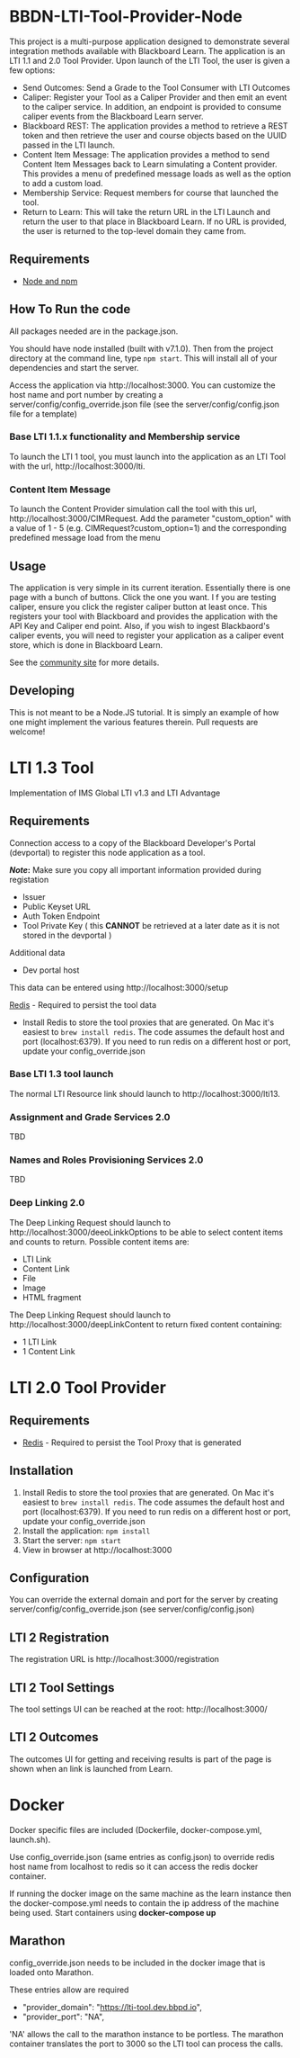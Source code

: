 

# BBDN-LTI-Tool-Provider-Node
This project is a multi-purpose application designed to demonstrate several integration methods available with Blackboard Learn. The application is an LTI 1.1 and 2.0 Tool Provider.
Upon launch of the LTI Tool, the user is given a few options:

- Send Outcomes: Send a Grade to the Tool Consumer with LTI Outcomes
- Caliper: Register your Tool as a Caliper Provider and then emit an event to the caliper service. In addition, an endpoint is provided to consume caliper events from the Blackboard Learn server.
- Blackboard REST: The application provides a method to retrieve a REST token and then retrieve the user and course objects based on the UUID passed in the LTI launch.
- Content Item Message: The application provides a method to send Content Item Messages back to Learn simulating a Content provider. This provides a menu of predefined message loads as well as the option to add a custom load.
- Membership Service: Request members for course that launched the tool.
- Return to Learn: This will take the return URL in the LTI Launch and return the user to that place in Blackboard Learn. If no URL is provided, the user is returned to the top-level domain they came from.

## Requirements
- [Node and npm](http://nodejs.org)

## How To Run the code
All packages needed are in the package.json. 

You should have node installed (built with v7.1.0). Then from the project directory at the command line, type `npm start`. This will install all of your dependencies and start the server.

Access the application via http://localhost:3000. You can customize the host name and port number by creating a server/config/config_override.json file (see the server/config/config.json file for a template)

### Base LTI 1.1.x functionality and Membership service
To launch the LTI 1 tool, you must launch into the application as an LTI Tool with the url, http://localhost:3000/lti.

### Content Item Message
To launch the Content Provider simulation call the tool with this url, http://localhost:3000/CIMRequest.
Add the parameter "custom_option" with a value of 1 - 5 (e.g. CIMRequest?custom_option=1) and the corresponding predefined message load from the menu


## Usage
The application is very simple in its current iteration. Essentially there is one page with a bunch of buttons. Click the one you want. I
f you are testing caliper, ensure you click the register caliper button at least once. This registers your tool with Blackboard and provides the application with the API Key and Caliper end point.
Also, if you wish to ingest Blackbaord's caliper events, you will need to register your application as a caliper event store, which is done in Blackboard Learn.

See the <a href="https://community.blackboard.com/community/developers/standards" target="_blank">community site</a> for more details.


## Developing
This is not meant to be a Node.JS tutorial. It is simply an example of how one might implement the various features therein. Pull requests are welcome!


# LTI 1.3 Tool

Implementation of IMS Global LTI v1.3 and LTI Advantage

## Requirements

Connection access to a copy of the Blackboard Developer's Portal (devportal) to register this node application as a tool.

**_Note_:** Make sure you copy all important information provided during registation
- Issuer
- Public Keyset URL
- Auth Token Endpoint
- Tool Private Key ( this **CANNOT** be retrieved at a later date as it is not stored in the devportal )

Additional data
- Dev portal host

This data can be entered using http://localhost:3000/setup

[Redis](http:redis.io) - Required to persist the tool data

- Install Redis to store the tool proxies that are generated. On Mac it's easiest to `brew install redis`. The code assumes the default
host and port (localhost:6379). If you need to run redis on a different host or port, update your config_override.json

### Base LTI 1.3 tool launch
The normal LTI Resource link should launch to http://localhost:3000/lti13.

### Assignment and Grade Services 2.0
TBD

### Names and Roles Provisioning Services 2.0
TBD

### Deep Linking 2.0
The Deep Linking Request should launch to http://localhost:3000/deeoLinkkOptions to be able to select content items and counts to return. Possible content items are:
- LTI Link
- Content Link
- File
- Image
- HTML fragment

The Deep Linking Request should launch to http://localhost:3000/deepLinkContent to return fixed content containing:
- 1 LTI Link
- 1 Content Link

# LTI 2.0 Tool Provider

## Requirements

- [Redis](http:redis.io) - Required to persist the Tool Proxy that is generated

## Installation

1. Install Redis to store the tool proxies that are generated. On Mac it's easiest to `brew install redis`. The code assumes the default
host and port (localhost:6379). If you need to run redis on a different host or port, update your config_override.json
2. Install the application: `npm install`
3. Start the server: `npm start`
4. View in browser at http://localhost:3000

## Configuration

You can override the external domain and port for the server by creating server/config/config_override.json (see server/config/config.json)

## LTI 2 Registration

The registration URL is http://localhost:3000/registration

## LTI 2 Tool Settings

The tool settings UI can be reached at the root: 
http://localhost:3000/

## LTI 2 Outcomes

The outcomes UI for getting and receiving results is part of the page is shown when an link is launched from Learn.

# Docker

Docker specific files are included (Dockerfile, docker-compose.yml, launch.sh).

Use config_override.json (same entries as config.json) to override redis host name from localhost to redis so it can access the redis docker container.

If running the docker image on the same machine as the learn instance then the docker-compose.yml needs to contain the ip address of the machine being used. Start containers using __docker-compose up__

## Marathon

config_override.json needs to be included in the docker image that is loaded onto Marathon.

These entries allow are required
*  "provider_domain": "https://lti-tool.dev.bbpd.io",
*  "provider_port": "NA",

'NA' allows the call to the marathon instance to be portless. The marathon container translates the port to 3000 so the LTI tool can process the calls.
